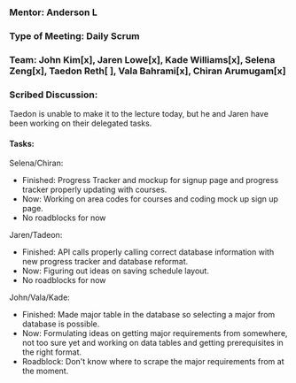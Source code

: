 ### Mentor: Anderson L
### Type of Meeting: Daily Scrum
### Team: John Kim[x], Jaren Lowe[x], Kade Williams[x], Selena Zeng[x], Taedon Reth[ ], Vala Bahrami[x], Chiran Arumugam[x]

### Scribed Discussion:

Taedon is unable to make it to the lecture today, but he and Jaren have been working on their delegated tasks.

#### Tasks:

Selena/Chiran:
- Finished: Progress Tracker and mockup for signup page and progress tracker properly updating with courses.
- Now: Working on area codes for courses and coding mock up sign up page.
- No roadblocks for now 

Jaren/Tadeon:
- Finished: API calls properly calling correct database information with new progress tracker and database reformat.
- Now: Figuring out ideas on saving schedule layout.
- No roadblocks for now

John/Vala/Kade:
- Finished: Made major table in the database so selecting a major from database is possible.
- Now: Formulating ideas on getting major requirements from somewhere, not too sure yet and working on data tables and getting prerequisites in the right format. 
- Roadblock: Don't know where to scrape the major requirements from at the moment.
